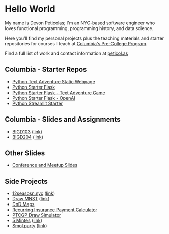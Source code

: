 # Hello World

My name is Devon Peticolas; I'm an NYC-based software engineer who loves functional programming, programming history, and data science.

Here you’ll find my personal projects plus the teaching materials and starter repositories for courses I teach at [Columbia's Pre-College Program](https://precollege.sps.columbia.edu/person/devon-peticolas).

Find a full list of work and contact information at [peticol.as](https://peticol.as)

## Columbia - Starter Repos

- [Python Text Adventure Static Webpage](https://github.com/x/text-adventure-game)
- [Python Starter Flask](https://github.com/x/starter-flask-app)
- [Python Starter Flask - Text Adventure Game](https://github.com/x/starter-flask-app-choose-your-own-adventure)
- [Python Starter Flask - OpenAI](https://github.com/x/starter-flask-app-openai)
- [Python Streamlit Starter](https://github.com/x/streamlit-starter)

## Columbia - Slides and Assignments

- [BIGD103](https://github.com/x/columbia-bigd103-summer-2025) ([link](https://peticol.as/columbia-bigd103-summer-2025/))
- [BIGD204](https://github.com/x/bigd-204) ([link](https://peticol.as/bigd-204/1))

## Other Slides
- [Conference and Meetup Slides](https://github.com/x/slides)

## Side Projects
- [12seasosn.nyc](https://github.com/x/nyc-seasons) ([link](https://12seasons.nyc))
- [Draw MNST](https://github.com/x/draw-mnist) ([link](http://drawmnist.com))
- [DnD Maps](https://github.com/x/DnD-Maps)
- [Recurring Insurance Payment Calculator](https://github.com/x/insurance-calculator)
- [PTCGP Draw Simulator](https://github.com/x/ptcgp-simulator)
- [5 Mintes](https://github.com/x/5-minutes) ([link](https://peticol.as/5-minutes/))
- [Smol.party](https://github.com/x/smol-party) ([link](https://smol.party))
